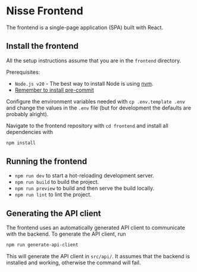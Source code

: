 # Nisse Frontend

The frontend is a single-page application (SPA) built with React.

## Install the frontend

All the setup instructions assume that you are in the `frontend` directory.

Prerequisites:

- `Node.js v20` - The best way to install Node is using
  [nvm](https://github.com/nvm-sh/nvm).
- [Remember to install pre-commit](../README.md#installing-pre-commit)

Configure the environment variables needed with `cp .env.template .env` and
change the values in the `.env` file (but for development the defaults are
probably alright).

Navigate to the frontend repository with `cd frontend` and install all
dependencies with

```bash
npm install
```

## Running the frontend

- `npm run dev` to start a hot-reloading development server.
- `npm run build` to build the project.
- `npm run preview` to build and then serve the build locally.
- `npm run lint` to lint the project.

## Generating the API client

The frontend uses an automatically generated API client to communicate with the
backend. To generate the API client, run

```bash
npm run generate-api-client
```

This will generate the API client in `src/api/`. It assumes that the backend is
installed and working, otherwise the command will fail.
